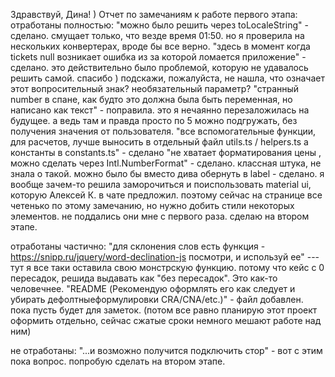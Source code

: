 Здравствуй, Дина! ) 
Отчет по замечаниям к работе первого этапа:
отработаны полностью: 
"можно было решить через toLocaleString" - сделано. смущает только, что везде время 01:50. но я проверила на нескольких конвертерах, вроде бы все верно.
"здесь в момент когда tickets null возникает ошибка из за которой ломается приложение" - сделано. это действительно было проблемой, которую не удавалось решить самой. спасибо ) подскажи, пожалуйста, не нашла, что означает этот вопросительный знак? необязательный параметр?
"странный number в спане, как будто это должна была быть переменная, но написано как текст" - поправила. это я нечаянно перезаложилась на будущее. а ведь там и правда просто по 5 можно подгружать, без получения значения от пользователя.
"все вспомогательные функции, для расчетов, лучше выносить в отдельный файл utils.ts / helpers.ts а константы в constants.ts" - сделано
"не хватает форматирования цены , можно сделать через Intl.NumberFormat" - сделано. классная штука, не знала о такой.
можно было бы вместо дива обернуть в label - сделано. я вообще зачем-то решила заморочиться и поиспользовать material ui, которую Алексей К. в чате предложил. поэтому сейчас на странице все четенько по этому замечанию, но нужно добить стили некоторых элементов. не поддались они мне с первого раза. сделаю на втором этапе.

отработаны частично:
"для склонения слов есть функция - https://snipp.ru/jquery/word-declination-js посмотри, и используй ее" --- тут я все таки оставила свою монстрскую функцию. потому что кейс с 0 пересадок, решида выдавать как "без пересадок". Это как-то человечнее.
"README (Рекомендую оформлять его как следует и убирать дефолтныеформулировки CRA/CNA/etc.)" - файл добавлен. пока пусть будет для заметок. (потом все равно планирую этот проект оформить отдельно, сейчас сжатые сроки немного мешают работе над ним)

не отработаны:
"...и возможно получится подключить стор" - вот с этим пока вопрос. попробую сделать на втором этапе.